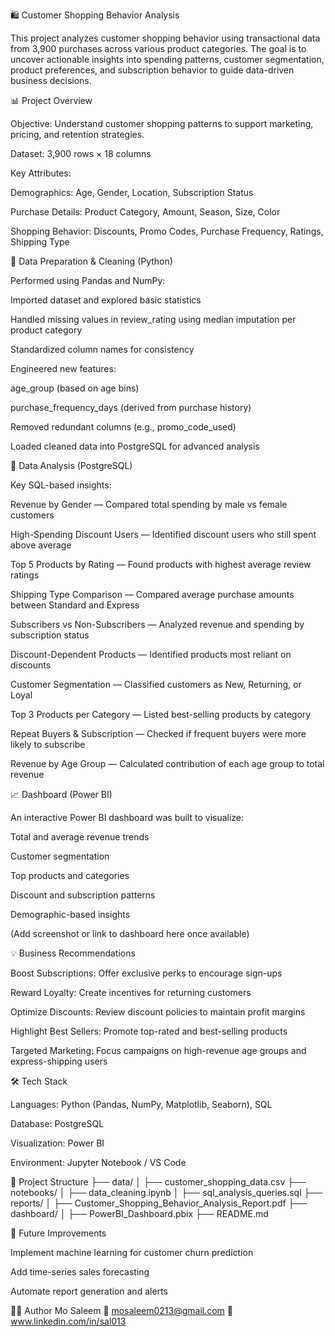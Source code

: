 🛍️ Customer Shopping Behavior Analysis

This project analyzes customer shopping behavior using transactional data from 3,900 purchases across various product categories. The goal is to uncover actionable insights into spending patterns, customer segmentation, product preferences, and subscription behavior to guide data-driven business decisions.

📊 Project Overview

Objective: Understand customer shopping patterns to support marketing, pricing, and retention strategies.

Dataset: 3,900 rows × 18 columns

Key Attributes:

Demographics: Age, Gender, Location, Subscription Status

Purchase Details: Product Category, Amount, Season, Size, Color

Shopping Behavior: Discounts, Promo Codes, Purchase Frequency, Ratings, Shipping Type

🧹 Data Preparation & Cleaning (Python)

Performed using Pandas and NumPy:

Imported dataset and explored basic statistics

Handled missing values in review_rating using median imputation per product category

Standardized column names for consistency

Engineered new features:

age_group (based on age bins)

purchase_frequency_days (derived from purchase history)

Removed redundant columns (e.g., promo_code_used)

Loaded cleaned data into PostgreSQL for advanced analysis

🧮 Data Analysis (PostgreSQL)

Key SQL-based insights:

Revenue by Gender — Compared total spending by male vs female customers

High-Spending Discount Users — Identified discount users who still spent above average

Top 5 Products by Rating — Found products with highest average review ratings

Shipping Type Comparison — Compared average purchase amounts between Standard and Express

Subscribers vs Non-Subscribers — Analyzed revenue and spending by subscription status

Discount-Dependent Products — Identified products most reliant on discounts

Customer Segmentation — Classified customers as New, Returning, or Loyal

Top 3 Products per Category — Listed best-selling products by category

Repeat Buyers & Subscription — Checked if frequent buyers were more likely to subscribe

Revenue by Age Group — Calculated contribution of each age group to total revenue

📈 Dashboard (Power BI)

An interactive Power BI dashboard was built to visualize:

Total and average revenue trends

Customer segmentation

Top products and categories

Discount and subscription patterns

Demographic-based insights

(Add screenshot or link to dashboard here once available)

💡 Business Recommendations

Boost Subscriptions: Offer exclusive perks to encourage sign-ups

Reward Loyalty: Create incentives for returning customers

Optimize Discounts: Review discount policies to maintain profit margins

Highlight Best Sellers: Promote top-rated and best-selling products

Targeted Marketing: Focus campaigns on high-revenue age groups and express-shipping users

🛠️ Tech Stack

Languages: Python (Pandas, NumPy, Matplotlib, Seaborn), SQL

Database: PostgreSQL

Visualization: Power BI

Environment: Jupyter Notebook / VS Code

📁 Project Structure
├── data/
│   ├── customer_shopping_data.csv
├── notebooks/
│   ├── data_cleaning.ipynb
│   ├── sql_analysis_queries.sql
├── reports/
│   ├── Customer_Shopping_Behavior_Analysis_Report.pdf
├── dashboard/
│   ├── PowerBI_Dashboard.pbix
├── README.md

🚀 Future Improvements

Implement machine learning for customer churn prediction

Add time-series sales forecasting

Automate report generation and alerts

👨‍💻 Author
Mo Saleem
📧 mosaleem0213@gmail.com
🔗 www.linkedin.com/in/sal013
